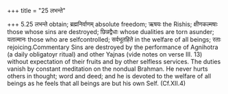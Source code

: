 +++
title = "25 लभन्ते"

+++
5.25 लभन्ते obtain; ब्रह्मनिर्वाणम् absolute freedom; ऋषयः the Rishis;
क्षीणकल्मषाः those whose sins are destroyed; छिन्नद्वैधाः whose
dualities are torn asunder; यतात्मानः those who are selfcontrolled;
सर्वभूतहिते in the welfare of all beings; रताः rejoicing.Commentary Sins
are destroyed by the performance of Agnihotra (a daily obligatoyr
ritual) and other Yajnas (vide notes on verse III. 13) without
expectation of their fruits and by other selfless services. The duties
vanish by constant meditation on the nondual Brahman. He never hurts
others in thought; word and deed; and he is devoted to the welfare of
all beings as he feels that all beings are but his own Self. (Cf.XII.4)
